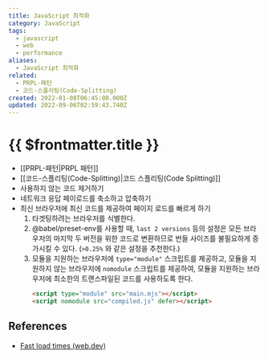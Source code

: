 ```yaml
---
title: JavaScript 최적화
category: JavaScript
tags:
  - javascript
  - web
  - performance
aliases:
  - JavaScript 최적화
related:
  - PRPL-패턴
  - 코드-스플리팅(Code-Splitting)
created: 2022-01-08T06:45:00.000Z
updated: 2022-09-06T02:59:43.740Z
---
```


# {{ $frontmatter.title }}

- [[PRPL-패턴|PRPL 패턴]]
- [[코드-스플리팅(Code-Splitting)|코드 스플리팅(Code Splitting)]]
- 사용하지 않는 코드 제거하기
- 네트워크 응답 페이로드를 축소하고 압축하기
- 최신 브라우저에 최신 코드를 제공하여 페이지 로드를 빠르게 하기
  1.  타겟팅하려는 브라우저를 식별한다.
  2.  @babel/preset-env를 사용할 때, `last 2 versions` 등의 설정은 모든 브라우저의 마지막 두 버전을 위한 코드로 변환하므로 번들 사이즈를 불필요하게 증가시킬 수 있다. (`>0.25%` 와 같은 설정을 추천한다.)
  3.  모듈을 지원하는 브라우저에 `type="module"` 스크립트를 제공하고, 모듈을 지원하지 않는 브라우저에 `nomodule` 스크립트를 제공하여, 모듈을 지원하는 브라우저에 최소한의 트랜스파일된 코드를 사용하도록 한다.
      ```html
      <script type="module" src="main.mjs"></script>
      <script nomodule src="compiled.js" defer></script>
      ```

## References

- [Fast load times (web.dev)](https://web.dev/fast/#optimize-your-javascript)
